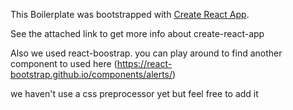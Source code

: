 This Boilerplate was bootstrapped with [Create React App](https://github.com/facebookincubator/create-react-app).

See the attached link to get more info about create-react-app

Also we used react-boostrap. you can play around to find another component to used here (https://react-bootstrap.github.io/components/alerts/)

we haven't use a css preprocessor yet but feel free to add it
